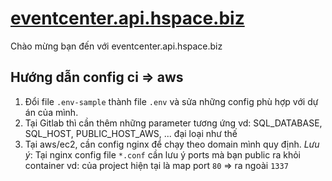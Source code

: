 # [eventcenter.api.hspace.biz](https://gitlab.com/hspace-biz/backend-team/eventcenter.api.hspace.biz.git)

Chào mừng bạn đến với eventcenter.api.hspace.biz 

## Hướng dẫn config ci => aws

1. Đổi file ```.env-sample``` thành file ```.env``` và sửa những config phù hợp với dự án của mình.
1. Tại Gitlab thì cần thêm những parameter tương ứng vd: SQL_DATABASE, SQL_HOST, PUBLIC_HOST_AWS, ... đại loại như thế
1. Tại aws/ec2, cần config nginx để chạy theo domain mình quy định. 
   *Lưu ý*: Tại nginx config file ```*.conf``` cần lưu ý ports mà bạn public ra khỏi container
   vd: của project hiện tại là map port ```80``` => ra ngoài ```1337```